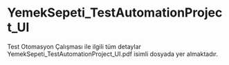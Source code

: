# YemekSepeti_TestAutomationProject_UI

Test Otomasyon Çalışması ile ilgili tüm detaylar YemekSepeti_TestAutomationProject_UI.pdf isimli dosyada yer almaktadır.

